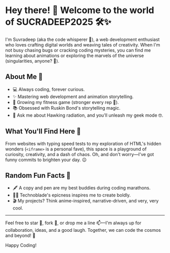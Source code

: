 # Hey there! 👋 Welcome to the world of SUCRADEEP2025 🛠️✨

I'm Suvradeep (aka the code whisperer 🎩), a web development enthusiast who loves crafting digital worlds and weaving tales of creativity. When I'm not busy chasing bugs or cracking coding mysteries, you can find me learning about animations or exploring the marvels of the universe (singularities, anyone? 🌌).

## About Me 🚀
- 💻 Always coding, forever curious.
- ✨ Mastering web development and animation storytelling.
- 🌱 Growing my fitness game (stronger every rep 💪).
- 📚 Obsessed with Ruskin Bond's storytelling magic.
- 🌌 Ask me about Hawking radiation, and you'll unleash my geek mode 🤓.

## What You'll Find Here 🎁
From websites with typing speed tests to my exploration of HTML's hidden wonders (`<iframe>` is a personal fave), this space is a playground of curiosity, creativity, and a dash of chaos. Oh, and don't worry—I've got funny commits to brighten your day. 😉

## Random Fun Facts 🎉
- 🖋️ A copy and pen are my best buddies during coding marathons.
- 🦸‍♂️ Technoblade's epicness inspires me to create boldly.
- 🎬 My projects? Think anime-inspired, narrative-driven, and very, very cool.

---

Feel free to star 🌟, fork 🍴, or drop me a line 📫—I'm always up for collaboration, ideas, and a good laugh. Together, we can code the cosmos and beyond! 🌠

Happy Coding!
